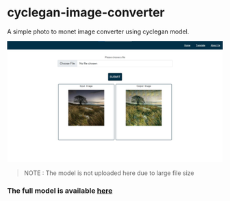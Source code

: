 # cyclegan-image-converter

A simple photo to monet image converter using cyclegan model.

![CONVERT_PAGE](assets/ss.jpeg)

> NOTE : The model is not uploaded here due to large file size

### The full model is available [here](https://jovian.ai/namayevivek87/practice-tf)

